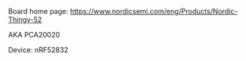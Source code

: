 Board home page: https://www.nordicsemi.com/eng/Products/Nordic-Thingy-52

AKA PCA20020

Device: nRF52832
